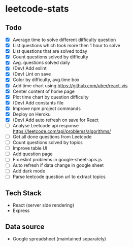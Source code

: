 # leetcode-stats

## Todo
- [x] Average time to solve different difficulty question
- [x] List questions which took more then 1 hour to solve
- [x] List questions that are solved today
- [x] Count questions solved by difficulty
- [x] Avg. questions solved daily
- [x] (Dev) Add eslint
- [x] (Dev) Lint on save
- [x] Color by difficulty, avg.time box
- [x] Add time chart using https://github.com/uber/react-vis
- [x] Center content of home page
- [x] Plot time chart by question difficulty
- [x] (Dev) Add constants file
- [x] Improve npm project commands
- [x] Deploy on Heroku
- [x] (Dev) Add auto refresh on save for React
- [ ] Analyse Leetcode api response https://leetcode.com/api/problems/algorithms/
- [ ] Get all done questions from Leetcode
- [ ] Count questions solved by topics
- [ ] Improve table UI
- [ ] Add question page
- [ ] Fix eslint problems in google-sheet-apis.js
- [ ] Auto refresh if data change in google sheet
- [ ] Add dark mode
- [ ] Parse leetcode question url to extract topics

## Tech Stack
- React (server side rendering)
- Express

## Data source
- Google spreadsheet (maintained separately)
